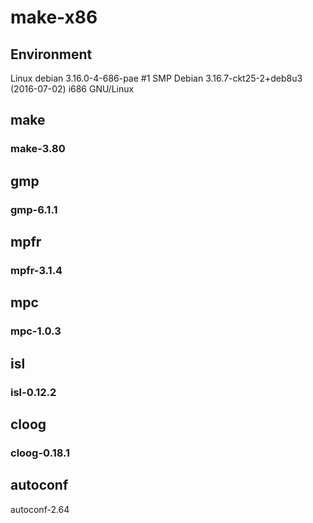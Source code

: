 # make-x86

## Environment
Linux debian 3.16.0-4-686-pae #1 SMP Debian 3.16.7-ckt25-2+deb8u3 (2016-07-02) i686 GNU/Linux

## make
### make-3.80

## gmp
### gmp-6.1.1

## mpfr
### mpfr-3.1.4

## mpc
### mpc-1.0.3

## isl
### isl-0.12.2

## cloog
### cloog-0.18.1

## autoconf
autoconf-2.64

